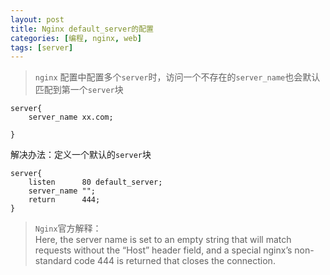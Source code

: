 ```yaml
---
layout: post
title: Nginx default_server的配置
categories: [编程, nginx, web]
tags: [server]
---
```


> `nginx` 配置中配置多个`server`时，访问一个不存在的`server_name`也会默认匹配到第一个`server`块

```nginx
server{
    server_name xx.com;
    
}

```

解决办法：定义一个默认的`server`块
```nginx
server{
	listen      80 default_server;
	server_name "";
	return      444;
}
```

> `Nginx`官方解释：   
> Here, the server name is set to an empty string that will match requests without the “Host” header field, and a special nginx’s non-standard code 444 is returned that closes the connection.